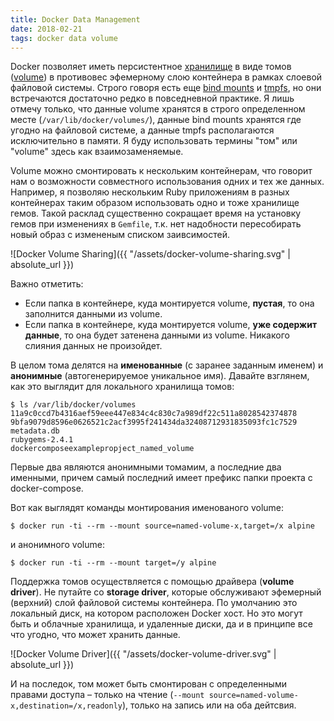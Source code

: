 ```yaml
---
title: Docker Data Management
date: 2018-02-21
tags: docker data volume
---
```


Docker позволяет иметь персистентное [хранилище](https://docs.docker.com/storage) в виде томов ([volume](https://docs.docker.com/storage/volumes)) в противовес эфемерному слою контейнера в рамках слоевой файловой системы. Строго говоря есть еще [bind mounts](https://docs.docker.com/storage/bind-mounts) и [tmpfs](https://docs.docker.com/storage/tmpfs), но они встречаются достаточно редко в повседневной практике. Я лишь отмечу только, что данные volume хранятся в строго определенном месте (`/var/lib/docker/volumes/`), данные bind mounts хранятся где угодно на файловой системе, а данные tmpfs располагаются исключительно в памяти. Я буду использовать термины "том" или "volume" здесь как взаимозаменяемые.

Volume можно смонтировать к нескольким контейнерам, что говорит нам о возможности совместного использования одних и тех же данных. Например, я позволяю нескольким Ruby приложениям в разных контейнерах таким образом использовать одно и тоже хранилище гемов. Такой расклад существенно сокращает время на установку гемов при изменениях в `Gemfile`, т.к. нет надобности пересобирать новый образ с измененым списком заивсимостей.

![Docker Volume Sharing]({{ "/assets/docker-volume-sharing.svg" | absolute_url }})

Важно отметить:

- Если папка в контейнере, куда монтируется volume, **пустая**, то она заполнится данными из volume.
- Если папка в контейнере, куда монтируется volume, **уже содержит данные**, то она будет затенена данными из volume. Никакого слияния данных не произойдет.

 В целом тома делятся на **именованные** (с заранее заданным именем) и **анонимные** (автогенерируемое уникальное имя). Давайте взглянем, как это выглядит для локального хранилища томов:

```
$ ls /var/lib/docker/volumes
11a9c0ccd7b4316aef59eee447e834c4c830c7a989df22c511a8028542374878
9bfa9079d8596e0626521c2acf3995f241434da32408712931835093fc1c7529
metadata.db
rubygems-2.4.1
dockercomposeexamplepropject_named_volume
```

Первые два являются анонимными томамим, а последние два именными, причем самый последний имеет префикс папки проекта с docker-compose.

Вот как выглядят команды монтирования именованого volume:

    $ docker run -ti --rm --mount source=named-volume-x,target=/x alpine

и анонимного volume:

    $ docker run -ti --rm --mount target=/y alpine

Поддержка томов осуществляется с помощью драйвера (**volume driver**). Не путайте со **storage driver**, которые обслуживают эфемерный (верхний) слой файловой системы контейнера. По умолчанию это локальный диск, на котором расположен Docker хост. Но это могут быть и облачные хранилища, и удаленные диски, да и в принципе все что угодно, что может хранить данные.

![Docker Volume Driver]({{ "/assets/docker-volume-driver.svg" | absolute_url }})

И на последок, том может быть смонтирован с определенными правами доступа – только на чтение (`--mount source=named-volume-x,destination=/x,readonly`), только на запись или на оба дейтсвия.
